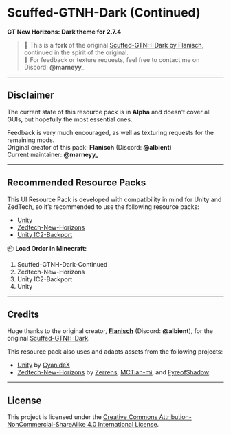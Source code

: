 # Scuffed-GTNH-Dark (Continued)
**GT New Horizons: Dark theme for 2.7.4**

> 🎨 This is a **fork** of the original [Scuffed-GTNH-Dark by Flanisch](https://github.com/Flanisch/Scuffed-GTNH-Dark), continued in the spirit of the original.  
> 💬 For feedback or texture requests, feel free to contact me on Discord: **@marneyy_**

---

## Disclaimer
The current state of this resource pack is in **Alpha** and doesn't cover all GUIs, but hopefully the most essential ones.

Feedback is very much encouraged, as well as texturing requests for the remaining mods.  
Original creator of this pack: **Flanisch** (Discord: **@albient**)  
Current maintainer: **@marneyy_**

---

## Recommended Resource Packs
This UI Resource Pack is developed with compatibility in mind for Unity and ZedTech, so it’s recommended to use the following resource packs:

- [Unity](https://github.com/Unity-Resource-Pack/Unity/tree/1.7.10)  
- [Zedtech-New-Horizons](https://github.com/FyreofShadow/zedtech-new-horizons)  
- [Unity IC2-Backport](https://www.curseforge.com/minecraft/texture-packs/unity-ic2-1-7-10-backport/files/2377036)  

📦 **Load Order in Minecraft:**
1. Scuffed-GTNH-Dark-Continued  
2. Zedtech-New-Horizons  
3. Unity IC2-Backport  
4. Unity  

---

## Credits
Huge thanks to the original creator, [**Flanisch**](https://github.com/Flanisch) (Discord: **@albient**), for the original [Scuffed-GTNH-Dark](https://github.com/Flanisch/Scuffed-GTNH-Dark).

This resource pack also uses and adapts assets from the following projects:

- [Unity](https://github.com/Unity-Resource-Pack/Unity/tree/1.7.10) by [CyanideX](https://github.com/CyanideX)  
- [Zedtech-New-Horizons](https://github.com/FyreofShadow/zedtech-new-horizons) by [Zerrens](https://forum.industrial-craft.net/core/user/12229-zerrens/), [MCTian-mi](https://github.com/MCTian-mi), and [FyreofShadow](https://github.com/FyreofShadow)

---

## License
This project is licensed under the [Creative Commons Attribution-NonCommercial-ShareAlike 4.0 International License](https://creativecommons.org/licenses/by-nc-sa/4.0/).

